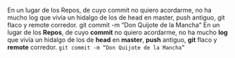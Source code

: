 En un lugar de los Repos, 
de cuyo commit no quiero acordarme, 
no ha mucho log que vivía 
un hidalgo de los de head en master, 
push antiguo, 
git flaco y remote corredor. 
git commit -m “Don Quijote de la Mancha”
En un lugar de los **Repos**, 
de cuyo **commit** no quiero acordarme, 
no ha mucho **log** que vivía 
un hidalgo de los de **head** en **master**, 
**push** antiguo, 
**git** flaco y **remote** corredor. 
`git commit -m “Don Quijote de la Mancha”`
